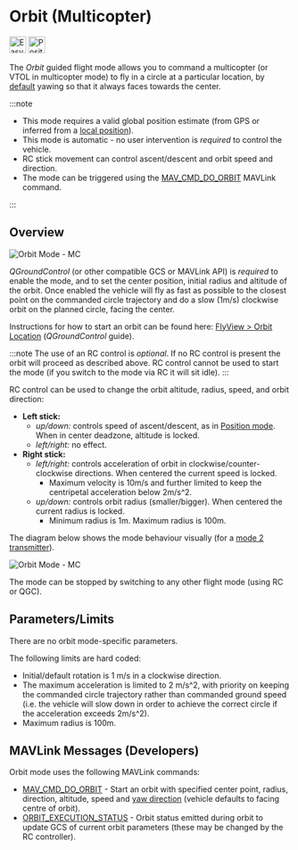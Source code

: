 # Orbit (Multicopter)

[<img src="../../assets/site/difficulty_easy.png" title="Easy to fly" width="30px" />](../getting_started/flight_modes.md#key_difficulty)&nbsp;[<img src="../../assets/site/position_fixed.svg" title="Position fix required (e.g. GPS)" width="30px" />](../getting_started/flight_modes.md#key_position_fixed)

The _Orbit_ guided flight mode allows you to command a multicopter (or VTOL in multicopter mode) to fly in a circle at a particular location, by [default](https://mavlink.io/en/messages/common.html#ORBIT_YAW_BEHAVIOUR) yawing so that it always faces towards the center.

:::note

- This mode requires a valid global position estimate (from GPS or inferred from a [local position](../ros/external_position_estimation.md#enabling-auto-modes-with-a-local-position)).
- This mode is automatic - no user intervention is _required_ to control the vehicle.
- RC stick movement can control ascent/descent and orbit speed and direction.
- The mode can be triggered using the [MAV_CMD_DO_ORBIT](https://mavlink.io/en/messages/common.html#MMAV_CMD_DO_ORBIT) MAVLink command.

:::

## Overview

![Orbit Mode - MC](../../assets/flying/orbit.jpg)

_QGroundControl_ (or other compatible GCS or MAVLink API) is _required_ to enable the mode, and to set the center position, initial radius and altitude of the orbit.
Once enabled the vehicle will fly as fast as possible to the closest point on the commanded circle trajectory and do a slow (1m/s) clockwise orbit on the planned circle, facing the center.

Instructions for how to start an orbit can be found here: [FlyView > Orbit Location](https://docs.qgroundcontrol.com/master/en/FlyView/FlyView.html#orbit) (_QGroundControl_ guide).

:::note
The use of an RC control is _optional_.
If no RC control is present the orbit will proceed as described above.
RC control cannot be used to start the mode (if you switch to the mode via RC it will sit idle).
:::

RC control can be used to change the orbit altitude, radius, speed, and orbit direction:

- **Left stick:**
  - _up/down:_ controls speed of ascent/descent, as in [Position mode](../flight_modes_mc/position.md).
    When in center deadzone, altitude is locked.
  - _left/right:_ no effect.
- **Right stick:**
  - _left/right:_ controls acceleration of orbit in clockwise/counter-clockwise directions.
    When centered the current speed is locked.
    - Maximum velocity is 10m/s and further limited to keep the centripetal acceleration below 2m/s^2.
  - _up/down:_ controls orbit radius (smaller/bigger).
    When centered the current radius is locked.
    - Minimum radius is 1m.
      Maximum radius is 100m.

The diagram below shows the mode behaviour visually (for a [mode 2 transmitter](../getting_started/rc_transmitter_receiver.md#transmitter_modes)).

![Orbit Mode - MC](../../assets/flight_modes/orbit_MC.png)

The mode can be stopped by switching to any other flight mode (using RC or QGC).

## Parameters/Limits

There are no orbit mode-specific parameters.

The following limits are hard coded:

- Initial/default rotation is 1 m/s in a clockwise direction.
- The maximum acceleration is limited to 2 m/s^2, with priority on keeping the commanded circle trajectory rather than commanded ground speed (i.e. the vehicle will slow down in order to achieve the correct circle if the acceleration exceeds 2m/s^2).
- Maximum radius is 100m.

## MAVLink Messages (Developers)

Orbit mode uses the following MAVLink commands:

- [MAV_CMD_DO_ORBIT](https://mavlink.io/en/messages/common.html#MAV_CMD_DO_ORBIT) - Start an orbit with specified center point, radius, direction, altitude, speed and [yaw direction](https://mavlink.io/en/messages/common.html#ORBIT_YAW_BEHAVIOUR) (vehicle defaults to facing centre of orbit).
- [ORBIT_EXECUTION_STATUS](https://mavlink.io/en/messages/common.html#ORBIT_EXECUTION_STATUS) - Orbit status emitted during orbit to update GCS of current orbit parameters (these may be changed by the RC controller).
